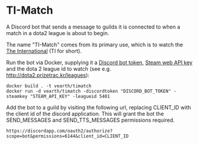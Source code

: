 # TI-Match

A Discord bot that sends a message to guilds it is connected to
when a match in a dota2 league is about to begin.

The name "TI-Match" comes from its primary use, which is to watch the
[The International](http://www.dota2.com/international/overview/) (TI for short).

Run the bot via Docker, supplying it a 
[Discord bot token](https://discordapp.com/developers/applications/me),
[Steam web API key](https://steamcommunity.com/dev/apikey) and the dota 2 league id to
watch (see e.g. http://dota2.prizetrac.kr/leagues):

```
docker build . -t vearth/timatch
docker run -d vearth/timatch -discordtoken "DISCORD_BOT_TOKEN" -steamkey "STEAM_API_KEY" -leagueid 5401
```

Add the bot to a guild by visiting the following url, replacing CLIENT_ID with the
client id of the discord application. This will grant the bot the SEND_MESSAGES
and SEND_TTS_MESSAGES permissions required.

```
https://discordapp.com/oauth2/authorize?scope=bot&permissions=6144&client_id=CLIENT_ID
```
